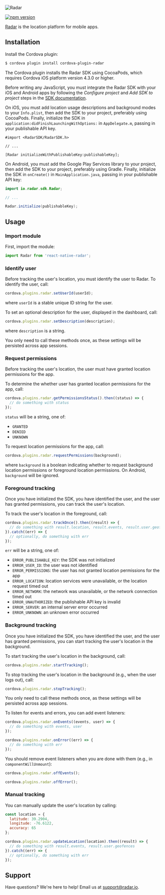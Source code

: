 ![Radar](https://raw.githubusercontent.com/radarlabs/cordova-plugin-radar/master/logo.png)

[![npm version](https://badge.fury.io/js/@radarlabs/cordova-plugin-radar.svg)](https://badge.fury.io/js/@radarlabs/cordova-plugin-radar)

[Radar](https://radar.io) is the location platform for mobile apps.

## Installation

Install the Cordova plugin:

```bash
$ cordova plugin install cordova-plugin-radar
```

The Cordova plugin installs the Radar SDK using CocoaPods, which requires Cordova iOS platform version 4.3.0 or higher.

Before writing any JavaScript, you must integrate the Radar SDK with your iOS and Android apps by following the *Configure project* and *Add SDK to project* steps in the [SDK documentation](https://radar.io/documentation/sdk).

On iOS, you must add location usage descriptions and background modes to your `Info.plist`, then add the SDK to your project, preferably using CocoaPods. Finally, initialize the SDK in `application:didFinishLaunchingWithOptions:` in `AppDelegate.m`, passing in your publishable API key.

```objc
#import <RadarSDK/RadarSDK.h>

// ...

[Radar initializeWithPublishableKey:publishableKey];
```

On Android, you must add the Google Play Services library to your project, then add the SDK to your project, preferably using Gradle. Finally, initialize the SDK in `onCreate()` in `MainApplication.java`, passing in your publishable API key:

```java
import io.radar.sdk.Radar;

// ...

Radar.initialize(publishableKey);
```

## Usage

### Import module

First, import the module:

```js
import Radar from 'react-native-radar';
```

### Identify user

Before tracking the user's location, you must identify the user to Radar. To identify the user, call:

```js
cordova.plugins.radar.setUserId(userId);
```

where `userId` is a stable unique ID string for the user.

To set an optional description for the user, displayed in the dashboard, call:

```js
cordova.plugins.radar.setDescription(description);
```

where `description` is a string.

You only need to call these methods once, as these settings will be persisted across app sessions.

### Request permissions

Before tracking the user's location, the user must have granted location permissions for the app.

To determine the whether user has granted location permissions for the app, call:

```js
cordova.plugins.radar.getPermissionsStatus().then((status) => {
  // do something with status
});
```

`status` will be a string, one of:

- `GRANTED`
- `DENIED`
- `UNKNOWN`

To request location permissions for the app, call:

```js
cordova.plugins.radar.requestPermissions(background);
```

where `background` is a boolean indicating whether to request background location permissions or foreground location permissions. On Android, `background` will be ignored.

### Foreground tracking

Once you have initialized the SDK, you have identified the user, and the user has granted permissions, you can track the user's location.

To track the user's location in the foreground, call:

```js
cordova.plugins.radar.trackOnce().then((result) => {
  // do something with result.location, result.events, result.user.geofences
}).catch((err) => {
  // optionally, do something with err
});
```

`err` will be a string, one of:

- `ERROR_PUBLISHABLE_KEY`: the SDK was not initialized
- `ERROR_USER_ID`: the user was not identified
- `ERROR_PERMISSIONS`: the user has not granted location permissions for the app
- `ERROR_LOCATION`: location services were unavailable, or the location request timed out
- `ERROR_NETWORK`: the network was unavailable, or the network connection timed out
- `ERROR_UNAUTHORIZED`: the publishable API key is invalid
- `ERROR_SERVER`: an internal server error occurred
- `ERROR_UNKNOWN`: an unknown error occurred

### Background tracking

Once you have initialized the SDK, you have identified the user, and the user has granted permissions, you can start tracking the user's location in the background.

To start tracking the user's location in the background, call:

```js
cordova.plugins.radar.startTracking();
```

To stop tracking the user's location in the background (e.g., when the user logs out), call:

```js
cordova.plugins.radar.stopTracking();
```

You only need to call these methods once, as these settings will be persisted across app sessions.

To listen for events and errors, you can add event listeners:

```js
cordova.plugins.radar.onEvents((events, user) => {
  // do something with events, user
});

cordova.plugins.radar.onError((err) => {
  // do something with err
});
```

You should remove event listeners when you are done with them (e.g., in `componentWillUnmount`):

```js
cordova.plugins.radar.offEvents();

cordova.plugins.radar.offError();
```

### Manual tracking

You can manually update the user's location by calling:

```js
const location = {
  latitude: 39.2904,
  longitude: -76.6122,
  accuracy: 65
};

cordova.plugins.radar.updateLocation(location).then((result) => {
  // do something with result.events, result.user.geofences
}).catch((err) => {
  // optionally, do something with err
});
```

## Support

Have questions? We're here to help! Email us at [support@radar.io](mailto:support@radar.io).
